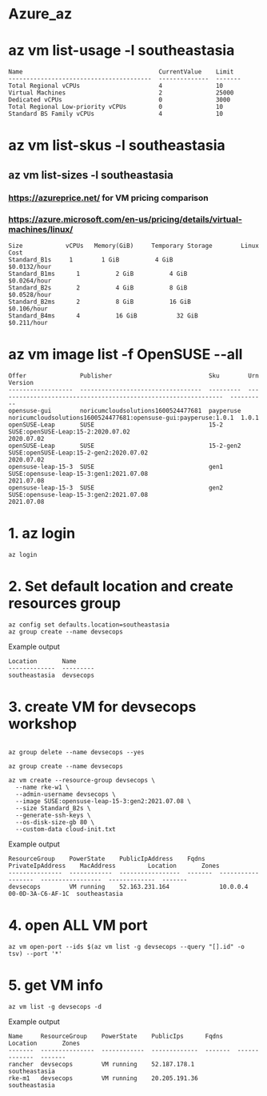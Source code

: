 # Azure_az

# az vm list-usage -l southeastasia
```
Name                                      CurrentValue    Limit
----------------------------------------  --------------  -------
Total Regional vCPUs                      4               10
Virtual Machines                          2               25000
Dedicated vCPUs                           0               3000
Total Regional Low-priority vCPUs         0               10
Standard BS Family vCPUs                  4               10
```
# az vm list-skus -l southeastasia

## az vm list-sizes -l southeastasia
### https://azureprice.net/ for VM pricing comparison
### https://azure.microsoft.com/en-us/pricing/details/virtual-machines/linux/


```
Size            vCPUs 	Memory(GiB)	    Temporary Storage        Linux Cost	
Standard_B1s  	 1	      1 GiB	         4 GiB                   	$0.0132/hour
Standard_B1ms	   1	      2 GiB	         4 GiB                   	$0.0264/hour
Standard_B2s	   2	      4 GiB	         8 GiB 	                  $0.0528/hour
Standard_B2ms	   2	      8 GiB	         16 GiB	                  $0.106/hour
Standard_B4ms	   4	      16 GiB    	   32 GiB	                  $0.211/hour

```
# az vm image list -f OpenSUSE --all
```
Offer               Publisher                           Sku        Urn                                                              Version
------------------  ----------------------------------  ---------  ---------------------------------------------------------------  ----------
opensuse-gui        noricumcloudsolutions1600524477681  payperuse  noricumcloudsolutions1600524477681:opensuse-gui:payperuse:1.0.1  1.0.1
openSUSE-Leap       SUSE                                15-2       SUSE:openSUSE-Leap:15-2:2020.07.02                               2020.07.02
openSUSE-Leap       SUSE                                15-2-gen2  SUSE:openSUSE-Leap:15-2-gen2:2020.07.02                          2020.07.02
opensuse-leap-15-3  SUSE                                gen1       SUSE:opensuse-leap-15-3:gen1:2021.07.08                          2021.07.08
opensuse-leap-15-3  SUSE                                gen2       SUSE:opensuse-leap-15-3:gen2:2021.07.08                          2021.07.08
```


# 1. az login
```
az login
```

# 2. Set default location and create resources group
```
az config set defaults.location=southeastasia 
az group create --name devsecops
```
Example output
```
Location       Name
-------------  ---------
southeastasia  devsecops
```

# 3. create VM for devsecops workshop
```

az group delete --name devsecops --yes

az group create --name devsecops

az vm create --resource-group devsecops \
  --name rke-w1 \
  --admin-username devsecops \
  --image SUSE:opensuse-leap-15-3:gen2:2021.07.08 \
  --size Standard_B2s \
  --generate-ssh-keys \
  --os-disk-size-gb 80 \
  --custom-data cloud-init.txt

```
Example output
```
ResourceGroup    PowerState    PublicIpAddress    Fqdns    PrivateIpAddress    MacAddress         Location       Zones
---------------  ------------  -----------------  -------  ------------------  -----------------  -------------  -------
devsecops        VM running    52.163.231.164              10.0.0.4            00-0D-3A-C6-AF-1C  southeastasia
```
# 4. open ALL VM port 

```
az vm open-port --ids $(az vm list -g devsecops --query "[].id" -o tsv) --port '*'
```

# 5. get VM info

```
az vm list -g devsecops -d
```
Example output
```
Name     ResourceGroup    PowerState    PublicIps      Fqdns    Location       Zones
-------  ---------------  ------------  -------------  -------  -------------  -------
rancher  devsecops        VM running    52.187.178.1            southeastasia
rke-m1   devsecops        VM running    20.205.191.36           southeastasia
```